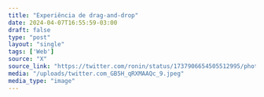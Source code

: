 ```yaml
---
title: "Experiência de drag-and-drop"
date: 2024-04-07T16:55:59-03:00
draft: false
type: "post"
layout: "single"
tags: ['Web']
source: "X"
source_link: "https://twitter.com/ronin/status/1737906654505512995/photo/1"
media: "/uploads/twitter.com_GB5H_qRXMAAQc_9.jpeg"
media_type: "image"
---
```


